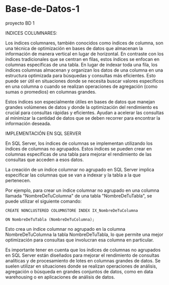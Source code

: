 # Base-de-Datos-1
proyecto BD 1

INDICES COLUMNARES:

Los índices columnares, también conocidos como índices de columna, son una técnica de optimización 
en bases de datos que almacenan la información de manera vertical en lugar de horizontal. 
En contraste con los índices tradicionales que se centran en filas, estos índices se enfocan en columnas específicas de una tabla.
En lugar de indexar toda una fila, los índices columnas almacenan y organizan los datos de una columna en una estructura optimizada 
para búsquedas y consultas más eficientes. Esto puede ser útil en situaciones donde se necesita buscar valores específicos en una columna 
o cuando se realizan operaciones de agregación (como sumas o promedios) en columnas grandes.

Estos índices son especialmente útiles en bases de datos que manejan grandes volúmenes de datos y donde la optimización del rendimiento es crucial 
para consultas rápidas y eficientes. Ayudan a acelerar las consultas al minimizar la cantidad de datos que se deben recorrer para encontrar la información deseada.

IMPLEMENTACIÓN EN SQL SERVER

En SQL Server, los índices de columnas se implementan utilizando los índices de columnas no agrupados. 
Estos índices se pueden crear en columnas específicas de una tabla para mejorar el rendimiento de las consultas que acceden a esos datos.

La creación de un índice columnar no agrupado en SQL Server implica especificar las columnas que se van a indexar 
y la tabla a la que pertenecen. 

Por ejemplo, para crear un índice columnar no agrupado en una columna llamada "NombreDeTuColumna" de una tabla "NombreDeTuTabla", 
se puede utilizar el siguiente comando:


    CREATE NONCLUSTERED COLUMNSTORE INDEX IX_NombreDeTuColumna

    ON NombreDeTuTabla (NombreDeTuColumna);


Esto crea un índice columnar no agrupado en la columna NombreDeTuColumna la tabla NombreDeTuTabla, lo que permite una mejor optimización 
para consultas que involucran esa columna en particular.

Es importante tener en cuenta que los índices de columnas no agrupados en SQL Server están diseñados para mejorar el rendimiento de consultas 
analíticas y de procesamiento de lotes en columnas grandes de datos. 
Se suelen utilizar en situaciones donde se realizan operaciones de análisis, agregación o búsqueda en grandes conjuntos de datos, 
como en data warehousing o en aplicaciones de análisis de datos.
